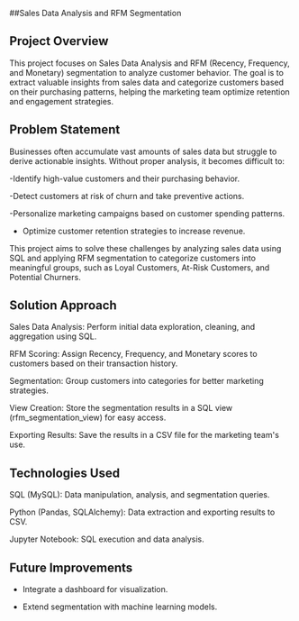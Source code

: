 ##Sales Data Analysis and RFM Segmentation

## Project Overview

This project focuses on Sales Data Analysis and RFM (Recency, Frequency, and Monetary) segmentation to analyze customer behavior. The goal is to extract valuable insights from sales data and categorize customers based on their purchasing patterns, helping the marketing team optimize retention and engagement strategies.

## Problem Statement

Businesses often accumulate vast amounts of sales data but struggle to derive actionable insights. Without proper analysis, it becomes difficult to:

-Identify high-value customers and their purchasing behavior.

-Detect customers at risk of churn and take preventive actions.

-Personalize marketing campaigns based on customer spending patterns.

- Optimize customer retention strategies to increase revenue.

This project aims to solve these challenges by analyzing sales data using SQL and applying RFM segmentation to categorize customers into meaningful groups, such as Loyal Customers, At-Risk Customers, and Potential Churners.

## Solution Approach

Sales Data Analysis: Perform initial data exploration, cleaning, and aggregation using SQL.

RFM Scoring: Assign Recency, Frequency, and Monetary scores to customers based on their transaction history.

Segmentation: Group customers into categories for better marketing strategies.

View Creation: Store the segmentation results in a SQL view (rfm_segmentation_view) for easy access.

Exporting Results: Save the results in a CSV file for the marketing team's use.

## Technologies Used

SQL (MySQL): Data manipulation, analysis, and segmentation queries.

Python (Pandas, SQLAlchemy): Data extraction and exporting results to CSV.

Jupyter Notebook: SQL execution and data analysis.



## Future Improvements

- Integrate a dashboard for visualization.

- Extend segmentation with machine learning models.


